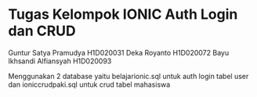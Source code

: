 # Tugas Kelompok IONIC Auth Login dan CRUD
Guntur Satya Pramudya H1D020031 
Deka Royanto H1D020072 
Bayu Ikhsandi Alfiansyah H1D020093

Menggunakan 2 database yaitu belajarionic.sql untuk auth login tabel user dan ioniccrudpaki.sql untuk crud tabel mahasiswa 
